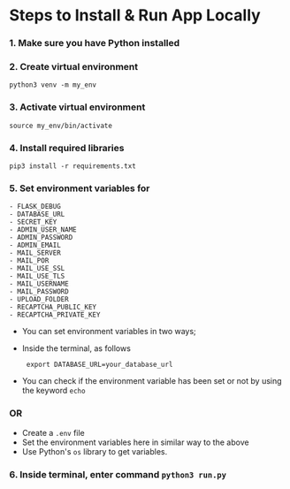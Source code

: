 # Steps to Install & Run App Locally
### 1. Make sure you have Python installed
### 2. Create virtual environment
    python3 venv -m my_env
### 3. Activate virtual environment
    source my_env/bin/activate
### 4. Install required libraries
    pip3 install -r requirements.txt
### 5. Set environment variables for 
    - FLASK_DEBUG
    - DATABASE_URL
    - SECRET_KEY
    - ADMIN_USER_NAME
    - ADMIN_PASSWORD
    - ADMIN_EMAIL
    - MAIL_SERVER
    - MAIL_POR
    - MAIL_USE_SSL
    - MAIL_USE_TLS
    - MAIL_USERNAME
    - MAIL_PASSWORD
    - UPLOAD_FOLDER
    - RECAPTCHA_PUBLIC_KEY
    - RECAPTCHA_PRIVATE_KEY
 
 - You can set environment variables in two ways;
 - Inside the terminal, as follows
            
        export DATABASE_URL=your_database_url
 
 - You can check if the environment variable has been set or not by using the keyword `echo`

### OR
 - Create a `.env` file
 - Set the environment variables here in similar way to the above
 - Use Python's `os` library to get variables.

 ### 6. Inside terminal, enter command `python3 run.py`